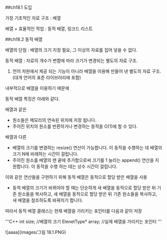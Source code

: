 ##ch18.1 도입

가장 기초적인 자료 구조 : 배열

배열 + 효율적인 작업 : 동적 배열, 링크드 리스트


##ch18.2 동적 배열

배열의 단점 : 배열의 크기 지정 필요, 그 이상의 자료를 집어 넣을 수 없다.

동적 배열 : 자료의 개수가 변함에 따라 크기가 변경되는 별도의 자료 구조.

1. 언어 차원에서 제공 되는 기능이 아니라 배열을 이용해 만들어 낸 별도의 자료 구조.(대개 언어의 표준 라이브러리에 포함)

내부적으로 배열을 이용하기 때문에

동적 배열 특징은 아래와 같다.

배열과 같은

- 원소들은 메모리의 연속된 위치에 저장 됩니다.
- 주어진 위치의 원소를 반환하거나 변경하는 동작을 O(1)에 할 수 있다.

배열과 다른

- 배열의 크기를 변경하는 resize() 연산이 가능합니다. 이 동작을 수행하는 데 배열의 크기 N에 비례하는 시간이 걸립니다.
- 주어진 원소를 배열의 맨 끝에 추가함으로써 크기를 1 늘리는 append() 연산을 지원합니다. 이 동작을 수행 하는 데는 상수 시간이 걸립니다.

이와 같은 연산들을 구현하기 위해 동적 배열은 동적으로 할당 받은 배열을 사용

- 동적 배열의 크기가 바뀌어야 할 때는 단순하게 새 배열을 동적으로 할당 받은 뒤 기존 원소들을 복사하고, 새 배열을 동적으로 할당 받은 뒤 기존 원소들을
복사하고, 새 배열을 참조하도록 바꿔치기 합니다.

따라서 동적 배열 클래스는 현재 배열을 가리키는 포인터를 다음과 같이 저장

'''C++
int size; //배열의 크기
ElenetType* array; //실제 배열을 가리키는 포인터
'''

![aaaa](images/그림 18.1.PNG)

